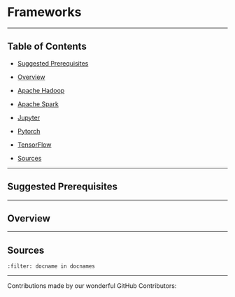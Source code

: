 # Frameworks

---

## Table of Contents

- [Suggested Prerequisites](#Suggested-Prerequisites)

- [Overview](#Overview)

- [Apache Hadoop](https://makeuseofdata.com/programming/frameworks/apache_hadoop/index.html)

- [Apache Spark](https://makeuseofdata.com/programming/frameworks/apache_spark/index.html)

- [Jupyter](https://makeuseofdata.com/programming/frameworks/jupyter/index.html)

- [Pytorch](https://makeuseofdata.com/programming/frameworks/pytorch/index.html)

- [TensorFlow](https://makeuseofdata.com/programming/frameworks/tensorflow/index.html)

- [Sources](#Sources)

---

## Suggested Prerequisites

---

## Overview

---

## Sources

```{bibliography} references.bib
:filter: docname in docnames
```

---

Contributions made by our wonderful GitHub Contributors: 